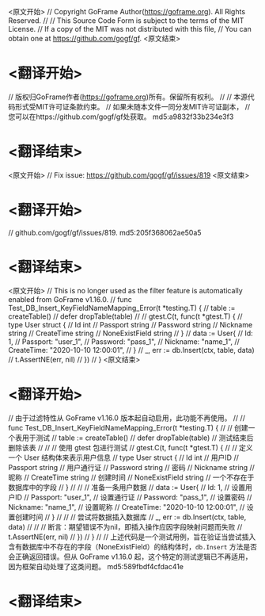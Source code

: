
<原文开始>
// Copyright GoFrame Author(https://goframe.org). All Rights Reserved.
//
// This Source Code Form is subject to the terms of the MIT License.
// If a copy of the MIT was not distributed with this file,
// You can obtain one at https://github.com/gogf/gf.
<原文结束>

# <翻译开始>
// 版权归GoFrame作者(https://goframe.org)所有。保留所有权利。
//
// 本源代码形式受MIT许可证条款约束。
// 如果未随本文件一同分发MIT许可证副本，
// 您可以在https://github.com/gogf/gf处获取。 md5:a9832f33b234e3f3
# <翻译结束>


<原文开始>
// Fix issue: https://github.com/gogf/gf/issues/819
<原文结束>

# <翻译开始>
// github.com/gogf/gf/issues/819. md5:205f368062ae50a5
# <翻译结束>


<原文开始>
// This is no longer used as the filter feature is automatically enabled from GoFrame v1.16.0.
// func Test_DB_Insert_KeyFieldNameMapping_Error(t *testing.T) {
//	table := createTable()
//	defer dropTable(table)
//
//	gtest.C(t, func(t *gtest.T) {
//		type User struct {
//			Id             int
//			Passport       string
//			Password       string
//			Nickname       string
//			CreateTime     string
//			NoneExistField string
//		}
//		data := User{
//			Id:         1,
//			Passport:   "user_1",
//			Password:   "pass_1",
//			Nickname:   "name_1",
//			CreateTime: "2020-10-10 12:00:01",
//		}
//		_, err := db.Insert(ctx, table, data)
//		t.AssertNE(err, nil)
//	})
// }
<原文结束>

# <翻译开始>
// 由于过滤特性从 GoFrame v1.16.0 版本起自动启用，此功能不再使用。
//
//	func Test_DB_Insert_KeyFieldNameMapping_Error(t *testing.T) {
//		// 创建一个表用于测试
//		table := createTable()
//		defer dropTable(table) // 测试结束后删除该表
//
//		// 使用 gtest 包进行测试
//		gtest.C(t, func(t *gtest.T) {
//			// 定义一个 User 结构体来表示用户信息
//			type User struct {
//				Id             int    // 用户ID
//				Passport       string // 用户通行证
//				Password       string // 密码
//				Nickname       string // 昵称
//				CreateTime     string // 创建时间
//				NoneExistField string // 一个不存在于数据库中的字段
//			}
//
//			// 准备一条用户数据
//			data := User{
//				Id:         1,                      // 设置用户ID
//				Passport:   "user_1",               // 设置通行证
//				Password:   "pass_1",               // 设置密码
//				Nickname:   "name_1",               // 设置昵称
//				CreateTime: "2020-10-10 12:00:01", // 设置创建时间
//			}
//
//			// 尝试将数据插入数据库
//			_, err := db.Insert(ctx, table, data)
//
//			// 断言：期望错误不为nil，即插入操作应因字段映射问题而失败
//			t.AssertNE(err, nil)
//		})
//	}
//
// 上述代码是一个测试用例，旨在验证当尝试插入含有数据库中不存在的字段（NoneExistField）的结构体时，`db.Insert` 方法是否会正确返回错误。但从 GoFrame v1.16.0 起，这个特定的测试逻辑已不再适用，因为框架自动处理了这类问题。 md5:589fbdf4cfdac41e
# <翻译结束>

